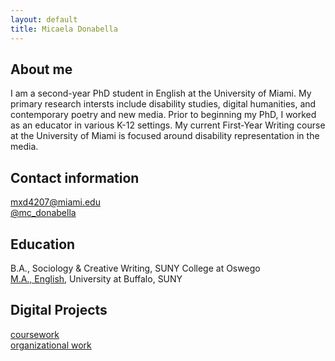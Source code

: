 ```yaml
---
layout: default
title: Micaela Donabella
---
```


## About me 
I am a second-year PhD student in English at the University of Miami. My primary research intersts include disability studies, digital humanities, and contemporary poetry and new media. Prior to beginning my PhD, I worked as an educator in various K-12 settings. My current First-Year Writing course at the University of Miami is focused around disability representation in the media.
## Contact information
[mxd4207@miami.edu](mailto:mxd4207@miami.edu)
<br>[@mc_donabella](https://mobile.twitter.com/mc_donabella)

## Education 

B.A., Sociology & Creative Writing, SUNY College at Oswego
<br>[M.A., English](https://www.proquest.com/docview/2384868038?pq-origsite=gscholar&fromopenview=true), University at Buffalo, SUNY

## Digital Projects 

[coursework](https://mdonabella.github.io)
<br>[organizational work](https://www.grovedems.org)

